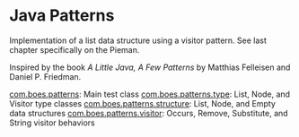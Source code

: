 Java Patterns
=============

Implementation of a list data structure using a visitor pattern.  See last chapter specifically on the Pieman.

Inspired by the book <i>A Little Java, A Few Patterns</i> by Matthias Felleisen and Daniel P. Friedman.

[com.boes.patterns](https://github.com/boes-matt/java-patterns/tree/master/Patterns/src/com/boes/patterns): Main test class
[com.boes.patterns.type](https://github.com/boes-matt/java-patterns/tree/master/Patterns/src/com/boes/patterns/type): List, Node, and Visitor type classes
[com.boes.patterns.structure](https://github.com/boes-matt/java-patterns/tree/master/Patterns/src/com/boes/patterns/structure): List, Node, and Empty data structures
[com.boes.patterns.visitor](https://github.com/boes-matt/java-patterns/tree/master/Patterns/src/com/boes/patterns/visitor): Occurs, Remove, Substitute, and String visitor behaviors

